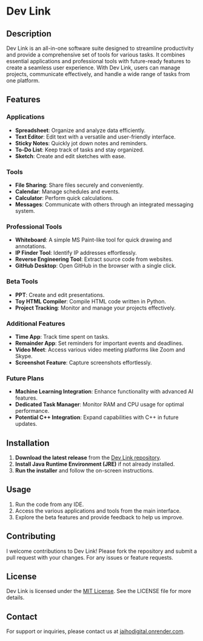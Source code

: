 # Dev Link

## Description

Dev Link is an all-in-one software suite designed to streamline productivity and provide a comprehensive set of tools for various tasks. It combines essential applications and professional tools with future-ready features to create a seamless user experience. With Dev Link, users can manage projects, communicate effectively, and handle a wide range of tasks from one platform.

## Features

### Applications
- **Spreadsheet**: Organize and analyze data efficiently.
- **Text Editor**: Edit text with a versatile and user-friendly interface.
- **Sticky Notes**: Quickly jot down notes and reminders.
- **To-Do List**: Keep track of tasks and stay organized.
- **Sketch**: Create and edit sketches with ease.

### Tools
- **File Sharing**: Share files securely and conveniently.
- **Calendar**: Manage schedules and events.
- **Calculator**: Perform quick calculations.
- **Messages**: Communicate with others through an integrated messaging system.

### Professional Tools
- **Whiteboard**: A simple MS Paint-like tool for quick drawing and annotations.
- **IP Finder Tool**: Identify IP addresses effortlessly.
- **Reverse Engineering Tool**: Extract source code from websites.
- **GitHub Desktop**: Open GitHub in the browser with a single click.

### Beta Tools
- **PPT**: Create and edit presentations.
- **Toy HTML Compiler**: Compile HTML code written in Python.
- **Project Tracking**: Monitor and manage your projects effectively.

### Additional Features
- **Time App**: Track time spent on tasks.
- **Remainder App**: Set reminders for important events and deadlines.
- **Video Meet**: Access various video meeting platforms like Zoom and Skype.
- **Screenshot Feature**: Capture screenshots effortlessly.

### Future Plans
- **Machine Learning Integration**: Enhance functionality with advanced AI features.
- **Dedicated Task Manager**: Monitor RAM and CPU usage for optimal performance.
- **Potential C++ Integration**: Expand capabilities with C++ in future updates.

## Installation

1. **Download the latest release** from the [Dev Link repository](#https://github.com/avarshvir/Dev-Link-Software-for-Developers-and-Users).
2. **Install Java Runtime Environment (JRE)** if not already installed.
3. **Run the installer** and follow the on-screen instructions.

## Usage

1. Run the code from any IDE.
2. Access the various applications and tools from the main interface.
3. Explore the beta features and provide feedback to help us improve.

## Contributing

I welcome contributions to Dev Link! Please fork the repository and submit a pull request with your changes. For any issues or feature requests.

## License

Dev Link is licensed under the [MIT License](#). See the LICENSE file for more details.

## Contact

For support or inquiries, please contact us at [jaihodigital.onrender.com](#https://jaihodigital.onrender.com).
